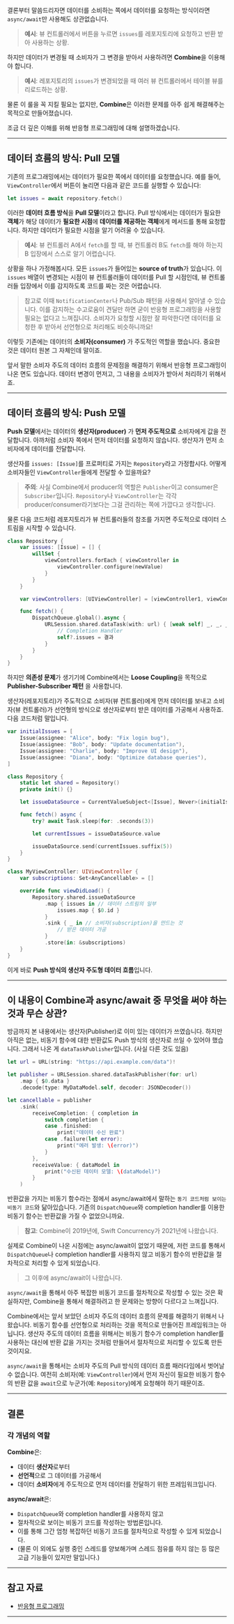 결론부터 말씀드리자면 데이터를 소비하는 쪽에서 데이터를 요청하는 방식이라면 `async/await`만 사용해도 상관없습니다.

> **예시**: 뷰 컨트롤러에서 버튼을 누르면 `issues`를 레포지토리에 요청하고 반환 받아 사용하는 상황.

하지만 데이터가 변경될 때 소비자가 그 변경을 받아서 사용하려면 **Combine**을 이용해야 합니다.

> **예시**: 레포지토리의 `issues`가 변경되었을 때 여러 뷰 컨트롤러에서 테이블 뷰를 리로드하는 상황.

물론 이 룰을 꼭 지킬 필요는 없지만, **Combine**은 이러한 문제를 아주 쉽게 해결해주는 목적으로 만들어졌습니다.

조금 더 깊은 이해를 위해  반응형 프로그래밍에 대해 설명하겠습니다.

---

## 데이터 흐름의 방식: Pull 모델

기존의 프로그래밍에서는 데이터가 필요한 쪽에서 데이터를 요청했습니다. 예를 들어, `ViewController`에서 버튼이 눌리면 다음과 같은 코드를 실행할 수 있습니다:

```swift
let issues = await repository.fetch()
```

이러한 **데이터 흐름 방식**을 **Pull 모델**이라고 합니다. Pull 방식에서는 데이터가 필요한 **객체**가 해당 데이터가 **필요한 시점**에 **데이터를 제공하는 객체**에게 메서드를 통해 요청합니다. 하지만 데이터가 필요한 시점을 알기 어려울 수 있습니다.

> **예시**: 뷰 컨트롤러 A에서 `fetch`를 할 때, 뷰 컨트롤러 B도 `fetch`를 해야 하는지 B 입장에서 스스로 알기 어렵습니다.

상황을 하나 가정해봅시다. 모든 `issues`가 들어있는 **source of truth**가 있습니다. 이 `issues` 배열이 변경되는 시점이 뷰 컨트롤러들이 데이터를 Pull 할 시점인데, 뷰 컨트롤러들 입장에서 이를 감지하도록 코드를 짜는 것은 어렵습니다.

> 참고로 이때 `NotificationCenter`나 Pub/Sub 패턴을 사용해서 알아낼 수 있습니다. 이를 감지하는 수고로움이 견딜만 하면 굳이 반응형 프로그래밍을 사용할 필요는 없다고 느껴집니다. 소비자가 요청할 시점만 잘 파악한다면 데이터를 요청한 후 받아서 선언형으로 처리해도 비슷하니까요!

이렇듯 기존에는 데이터의 **소비자(consumer)** 가 주도적인 역할을 했습니다. 중요한 것은 데이터 원본 그 자체인데 말이죠.

앞서 말한 소비자 주도의 데이터 흐름의 문제점을 해결하기 위해서 반응형 프로그래밍이 나온 면도 있습니다.
데이터 변경이 먼저고, 그 내용을 소비자가 받아서 처리하기 위해서죠.

---

## 데이터 흐름의 방식: Push 모델

**Push 모델**에서는 데이터의 **생산자(producer)** 가 **먼저 주도적으로** 소비자에게 값을 전달합니다. 
아까처럼 소비자 쪽에서 먼저 데이터를 요청하지 않습니다. 
생산자가 먼저 소비자에게 데이터를 전달합니다.

생산자를 `issues: [Issue]`를 프로퍼티로 가지는 `Repository`라고 가정합시다. 어떻게 소비자들인 `ViewController`들에게 전달할 수 있을까요?

> **주의**: 사실 Combine에서 producer의 역할은 `Publisher`이고 consumer은 `Subscriber`입니다. `Repository`나 `ViewController`는 각각 producer/consumer라기보다는 그걸 관리하는 쪽에 가깝다고 생각합니다.

물론 다음 코드처럼 레포지토리가 뷰 컨트롤러들의 참조를 가지면 주도적으로 데이터 스트림을 시작할 수 있습니다.

```swift
class Repository {
    var issues: [Issue] = [] {
        willSet {
            viewControllers.forEach { viewController in
                viewController.configure(newValue)
            }
        }
    }

    var viewControllers: [UIViewController] = [viewController1, viewController2]

    func fetch() {
        DispatchQueue.global().async {
            URLSession.shared.dataTask(with: url) { [weak self] _, _, _ in
                // Completion Handler
                self?.issues = 결과
            }
        }
    }
}
```

하지만 **의존성 문제**가 생기기에 Combine에서는 **Loose Coupling**을 목적으로 **Publisher-Subscriber 패턴** 을 사용합니다.

생산자(레포지토리)가 주도적으로 소비자(뷰 컨트롤러)에게 먼저 데이터를 보내고 소비자(뷰 컨트롤러)가 선언형의 방식으로 생산자로부터 받은 데이터를 가공해서 사용하죠. 다음 코드처럼 말입니다.

```swift
var initialIssues = [
    Issue(assignee: "Alice", body: "Fix login bug"),
    Issue(assignee: "Bob", body: "Update documentation"),
    Issue(assignee: "Charlie", body: "Improve UI design"),
    Issue(assignee: "Diana", body: "Optimize database queries"),
]

class Repository {
    static let shared = Repository()
    private init() {}

    let issueDataSource = CurrentValueSubject<[Issue], Never>(initialIssues)

    func fetch() async {
        try? await Task.sleep(for: .seconds(3))

        let currentIssues = issueDataSource.value

        issueDataSource.send(currentIssues.suffix(5))
    }
}

class MyViewController: UIViewController {
    var subscriptions: Set<AnyCancellable> = []

    override func viewDidLoad() {
        Repository.shared.issueDataSource
            .map { issues in // 데이터 스트림의 일부
                issues.map { $0.id }
            }
            .sink { _ in // 소비자(subscription)을 만드는 것
                // 받은 데이터 가공
            }
            .store(in: &subscriptions)
    }
}
```

이게 바로 **Push 방식의 생산자 주도형 데이터 흐름**입니다.

---

## 이 내용이 Combine과 async/await 중 무엇을 써야 하는 것과 무슨 상관?

방금까지 본 내용에서는 생산자(Publisher)로 이미 있는 데이터가 쓰였습니다. 하지만 아직은 없는, 비동기 함수에 대한 반환값도 Push 방식의 생산자로 쓰일 수 있어야 했습니다. 그래서 나온 게 `dataTaskPublisher`입니다. (사실 다른 것도 있음)

```swift
let url = URL(string: "https://api.example.com/data")!

let publisher = URLSession.shared.dataTaskPublisher(for: url)
    .map { $0.data }
    .decode(type: MyDataModel.self, decoder: JSONDecoder())

let cancellable = publisher
    .sink(
        receiveCompletion: { completion in
            switch completion {
            case .finished:
                print("데이터 수신 완료")
            case .failure(let error):
                print("에러 발생: \(error)")
            }
        },
        receiveValue: { dataModel in
            print("수신된 데이터 모델: \(dataModel)")
        }
    )
```

반환값을 가지는 비동기 함수라는 점에서 async/await에서 말하는 `동기 코드처럼 보이는 비동기 코드`와 닮아있습니다. 기존의 `DispatchQueue`와 completion handler를 이용한 비동기 함수는 반환값을 가질 수 없었으니까요.

> **참고**: Combine이 2019년에, Swift Concurrency가 2021년에 나왔습니다.

실제로 Combine이 나온 시점에는 async/await이 없었기 때문에, 저런 코드를 통해서 `DispatchQueue`나 completion handler를 사용하지 않고 비동기 함수의 반환값을 절차적으로 처리할 수 있게 되었습니다.

> 그 이후에 async/await이 나왔습니다.

`async/await`을 통해서 아주 복잡한 비동기 코드를 절차적으로 작성할 수 있는 것은 확실하지만, Combine을 통해서 해결하려고 한 문제와는 방향이 다르다고 느껴집니다.

Combine에서는 앞서 보았던 소비자 주도의 데이터 흐름의 문제를 해결하기 위해서 나왔습니다.
비동기 함수를 선언형으로 처리하는 것을 목적으로 만들어진 프레임워크는 아닙니다.
생산자 주도의 데이터 흐름을 위해서는 비동기 함수가 completion handler를 사용하는 대신에 반환 값을 가지는 것처럼 만들어서 절차적으로 처리할 수 있도록 만든 것이지요.

`async/await`을 통해서는 소비자 주도의 Pull 방식의 데이터 흐름 패러다임에서 벗어날 수 없습니다. 여전히 소비자(예: `ViewController`)에서 먼저 자신이 필요한 비동기 함수의 반환 값을 `await`으로 누군가(예: `Repository`)에게 요청해야 하기 때문이죠.

---

## 결론

### 각 개념의 역할

**Combine**은:

- 데이터 **생산자**로부터
- **선언적**으로 그 데이터를 가공해서
- 데이터 **소비자**에게 주도적으로 먼저 데이터를 전달하기 위한 프레임워크입니다.

**async/await**은:

- `DispatchQueue`와 completion handler를 사용하지 않고
- 절차적으로 보이는 비동기 코드를 작성하는 방법론입니다.
- 이를 통해 그간 엄청 복잡하던 비동기 코드를 절차적으로 작성할 수 있게 되었습니다.
- (물론 이 외에도 실행 중인 스레드를 양보해가며 스레드 점유를 하지 않는 등 많은 고급 기능들이 있지만 말입니다.)

---

## 참고 자료

- [반응형 프로그래밍](https://yozm.wishket.com/magazine/detail/1334/)

---
